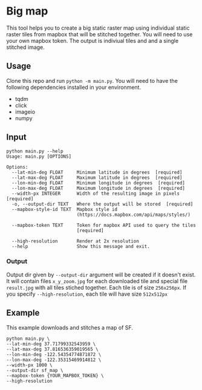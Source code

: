 # Big map

This tool helps you to create a big static raster map using individual
static raster tiles from mapbox that will be stitched together. You will need to use your own mapbox token. The output is indiviual tiles and and a single stitched image.

## Usage

Clone this repo and run `python -m main.py`. You will need to have the following dependencies installed in your environment.
- tqdm
- click
- imageio
- numpy

## Input
```
python main.py --help
Usage: main.py [OPTIONS]

Options:
  --lat-min-deg FLOAT     Minimum latitude in degrees  [required]
  --lat-max-deg FLOAT     Maximum latitude in degrees  [required]
  --lon-min-deg FLOAT     Minimum longitude in degrees  [required]
  --lon-max-deg FLOAT     Maximum longitude in degrees  [required]
  --width-px INTEGER      Width of the resulting image in pixels  [required]
  -o, --output-dir TEXT   Where the output will be stored  [required]
  --mapbox-style-id TEXT  Mapbox style id
                          (https://docs.mapbox.com/api/maps/styles/)

  --mapbox-token TEXT     Token for mapbox API used to query the tiles
                          [required]

  --high-resolution       Render at 2x resolution
  --help                  Show this message and exit.
```
### Output
Output dir given by `--output-dir` argument will be created if it doesn't exist.
It will contain files `x_y_zoom.jpg` for each downloaded tile and special file `result.jpg` with all tiles stiched together. Each tile is of size `256x256px`. If you specify `--high-resolution`, each tile will have size `512x512px`

## Example
This example downloads and stitches a map of SF.
```
python main.py \
--lat-min-deg 37.71799332543959 \
--lat-max-deg 37.816536359019565 \
--lon-min-deg -122.54354774871872 \
--lon-max-deg -122.35315469914812 \
--width-px 1000 \
--output-dir sf_map \
--mapbox-token {YOUR_MAPBOX_TOKEN} \
--high-resolution
```
